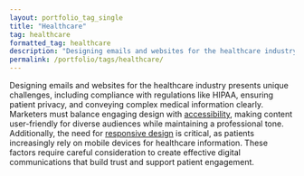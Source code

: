 ```yaml
---
layout: portfolio_tag_single
title: "Healthcare"
tag: healthcare
formatted_tag: healthcare
description: "Designing emails and websites for the healthcare industry presents unique challenges, including compliance with regulations like HIPAA, ensuring patient privacy, and conveying complex medical information clearly."
permalink: /portfolio/tags/healthcare/
---
```


<p class="relative max-w-4 my-0 mx-auto text-xs lg:text-sm font-normal">Designing emails and websites for the healthcare industry presents unique challenges, including compliance with regulations like HIPAA, ensuring patient privacy, and conveying complex medical information clearly. Marketers must balance engaging design with <a href="/martech/2024/email-accessibility/">accessibility</a>, making content user-friendly for diverse audiences while maintaining a professional tone. Additionally, the need for <a href="/portfolio/tags/responsive/">responsive design</a> is critical, as patients increasingly rely on mobile devices for healthcare information. These factors require careful consideration to create effective digital communications that build trust and support patient engagement.</p>